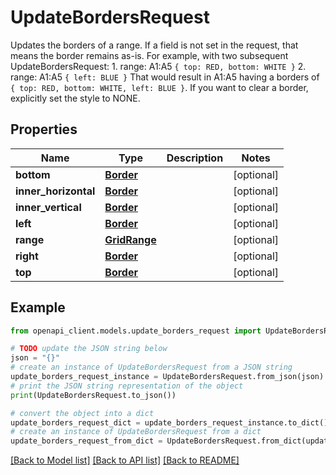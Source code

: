# UpdateBordersRequest

Updates the borders of a range. If a field is not set in the request, that means the border remains as-is. For example, with two subsequent UpdateBordersRequest: 1. range: A1:A5 `{ top: RED, bottom: WHITE }` 2. range: A1:A5 `{ left: BLUE }` That would result in A1:A5 having a borders of `{ top: RED, bottom: WHITE, left: BLUE }`. If you want to clear a border, explicitly set the style to NONE.

## Properties

Name | Type | Description | Notes
------------ | ------------- | ------------- | -------------
**bottom** | [**Border**](Border.md) |  | [optional] 
**inner_horizontal** | [**Border**](Border.md) |  | [optional] 
**inner_vertical** | [**Border**](Border.md) |  | [optional] 
**left** | [**Border**](Border.md) |  | [optional] 
**range** | [**GridRange**](GridRange.md) |  | [optional] 
**right** | [**Border**](Border.md) |  | [optional] 
**top** | [**Border**](Border.md) |  | [optional] 

## Example

```python
from openapi_client.models.update_borders_request import UpdateBordersRequest

# TODO update the JSON string below
json = "{}"
# create an instance of UpdateBordersRequest from a JSON string
update_borders_request_instance = UpdateBordersRequest.from_json(json)
# print the JSON string representation of the object
print(UpdateBordersRequest.to_json())

# convert the object into a dict
update_borders_request_dict = update_borders_request_instance.to_dict()
# create an instance of UpdateBordersRequest from a dict
update_borders_request_from_dict = UpdateBordersRequest.from_dict(update_borders_request_dict)
```
[[Back to Model list]](../README.md#documentation-for-models) [[Back to API list]](../README.md#documentation-for-api-endpoints) [[Back to README]](../README.md)


